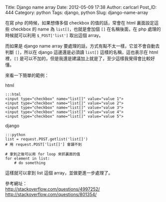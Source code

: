 Title: Django name array
Date: 2012-05-09 17:38
Author: carlcarl
Post_ID: 444
Category: python
Tags: django, python
Slug: django-name-array

在寫 php 的時候，如果想傳多個 checkbox 的值的話，常會在 html
裏面設定這些 checkbox 的 name 為
`list[]`，也就是會加個 `[]` 在名稱後面，在 php 處理的時候就可以利用
`$_POST['list']` 取出這個 array。

而如果是 django name array
要處理的話，方式有點不太一樣，它並不會自動去判斷 `[]`，所以在 django
這邊還是必須讀 `list[]` 這樣的名稱，這也表示在 html
裡，`[]` 是可以不加的，但是我還是建議加上就是了，至少這樣我覺得會比較好懂。  
<!--more-->  
來看一下簡單的範例：

html

	:::html
	<input type="checkbox" name="list[]" value="value 1">
	<input type="checkbox" name="list[]" value="value 2">
	<input type="checkbox" name="list[]" value="value 3">
	<input type="checkbox" name="list[]" value="value 4">
	<input type="checkbox" name="list[]" value="value 5">


django

	:::python
	list = request.POST.getlist('list[]')
	# 用 request.POST['list[]'] 會讀不到

	# 拿到之後可以用 for loop 來抓裏面的值
	for element in list:
    	# do something
    	

這樣就可以拿到 list 這個 array，並做更進一步處理了。

參考網址：  
<http://stackoverflow.com/questions/4997252/>  
<http://stackoverflow.com/questions/801354/>

